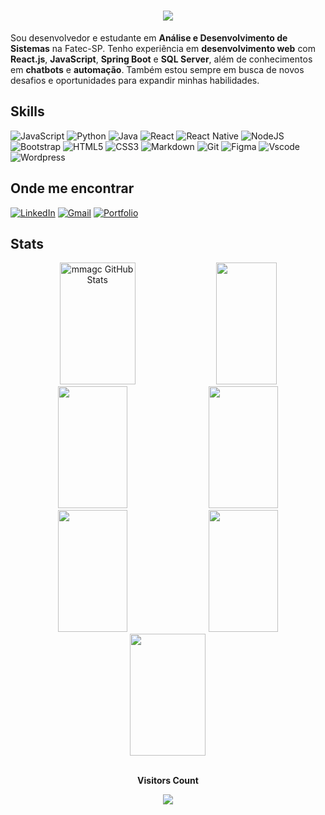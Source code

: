 <h1 align="center">
    <img src="https://readme-typing-svg.demolab.com?font=Fira+Code&size=30&duration=4000&pause=1000&color=379434&center=true&vCenter=true&width=435&lines=Ol%C3%A1+rede!;Eu+sou+Matheus+Gnann!" />
</h1>



 Sou desenvolvedor e estudante em **Análise e Desenvolvimento de Sistemas** na Fatec-SP. Tenho experiência em **desenvolvimento web** com **React.js**, **JavaScript**, **Spring Boot** e **SQL Server**, além de conhecimentos em **chatbots** e **automação**. Também estou sempre em busca de novos desafios e oportunidades para expandir minhas habilidades.

## **Skills**

![JavaScript](https://img.shields.io/badge/JavaScript-F7DF1E?style=for-the-badge&logo=javascript&logoColor=black)
![Python](https://img.shields.io/badge/python-3670A0?style=for-the-badge&logo=python&logoColor=ffdd54)
![Java](https://img.shields.io/badge/java-%23ED8B00.svg?style=for-the-badge&logo=openjdk&logoColor=white)
![React](https://img.shields.io/badge/React-20232A?style=for-the-badge&logo=react&logoColor=61DAFB)
![React Native](https://img.shields.io/badge/React_Native-20232A?style=for-the-badge&logo=react&logoColor=61DAFB)
![NodeJS](https://img.shields.io/badge/node.js-6DA55F?style=for-the-badge&logo=node.js&logoColor=white)
![Bootstrap](https://img.shields.io/badge/-boostrap-0D1117?style=for-the-badge&logo=bootstrap&labelColor=0D1117)
![HTML5](https://img.shields.io/badge/HTML5-E34F26?style=for-the-badge&logo=html5&logoColor=white)
![CSS3](https://img.shields.io/badge/CSS3-1572B6?style=for-the-badge&logo=css3&logoColor=white)
![Markdown](https://img.shields.io/badge/Markdown-000?style=for-the-badge&logo=markdown)
![Git](https://img.shields.io/badge/GIT-E44C30?style=for-the-badge&logo=git&logoColor=white)
![Figma](https://img.shields.io/badge/Figma-696969?style=for-the-badge&logo=figma&logoColor=figma)
![Vscode](https://img.shields.io/badge/Vscode-007ACC?style=for-the-badge&logo=visual-studio-code&logoColor=white)
![Wordpress](https://img.shields.io/badge/WordPress-006E93?style=for-the-badge&logo=wordpress&logoColor=white)

## **Onde me encontrar**
[![LinkedIn](https://img.shields.io/badge/LinkedIn-0077B5?style=for-the-badge&logo=linkedin&logoColor=white)](https://www.linkedin.com/in/matheusgnann/)
[![Gmail](https://img.shields.io/badge/Gmail-333333?style=for-the-badge&logo=gmail&logoColor=red)](mailto:matheusgnann@gmail.com)
[![Portfolio](https://img.shields.io/badge/Portfolio-FF5722?style=for-the-badge&logo=todoist&logoColor=white)](https://matheus-gnann-portfolio.vercel.app/)

## **Stats**

<div align="center" style="margin: 0;">  
  <img width="49%" height="195px" src="https://github-readme-stats.vercel.app/api?username=mmagc&theme=dark&hide_border=true&show_icons=true&icon_color=FF0000&title_color=FFFFFF&text_color=FFFFFF" alt="mmagc GitHub Stats" />
  <img width="44%" height="195px" src="https://github-readme-stats.vercel.app/api/top-langs/?username=mmagc&layout=compact&theme=dark&hide_border=true&title_color=FFFFFF&text_color=FFFFFF" />
</div>

<div align="center" style="margin: 0;">
  <img width="47%" height="195px" src="https://github-readme-stats.vercel.app/api/pin/?username=mmagc&repo=Pokedex&theme=dark&hide_border=true&show_icons=true&icon_color=FF0000&title_color=FFFFFF&text_color=FFFFFF)](https://github.com/mmagc/Pokedex)" /> 
  <img width="47%" height="195px" src="https://github-readme-stats.vercel.app/api/pin/?username=mmagc&repo=Portifolio-2&theme=dark&hide_border=true&show_icons=true&icon_color=FF0000&title_color=FFFFFF&text_color=FFFFFF)](https://github.com/mmagc/Portifolio-2)" /><br>
</div>

<div align="center" style="margin: 0;">
  <img width="47%" height="195px" src="https://github-readme-stats.vercel.app/api/pin/?username=mmagc&repo=detona-ralph-smash&theme=dark&hide_border=true&show_icons=true&icon_color=FF0000&title_color=FFFFFF&text_color=FFFFFF)](https://github.com/mmagc/detona-ralph-smash)" /> 
  <img width="47%" height="195px" src="https://github-readme-stats.vercel.app/api/pin/?username=mmagc&repo=Javascript-Yu-Gi-Oh&theme=dark&hide_border=true&show_icons=true&icon_color=FF0000&title_color=FFFFFF&text_color=FFFFFF)](https://github.com/mmagc/Javascript-Yu-Gi-Oh)" /><br>
  <img width="49%" height="195px" src="https://streak-stats.demolab.com?user=mmagc&theme=youtube-dark&hide_border=true&exclude_days=Sun%2CSat)](https://git.io/streak-stats)" />
</div>

<div align="center">
   <br><p align="centre"><b>Visitors Count</b></p>  
   <p align="center"><img align="center" src="https://profile-counter.glitch.me/{mmagc}/count.svg" /></p> 
   <br>  
</div>
